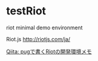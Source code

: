 # testRiot

riot minimal demo environment

Riot.js http://riotjs.com/ja/

[Qiita: pugで書くRiotの開発環境メモ](https://qiita.com/PVCresin/items/3b49600720c8ecefedd4)
